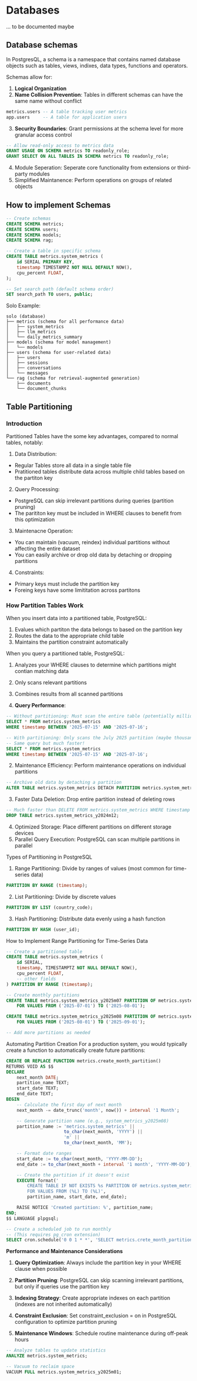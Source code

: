 # Databases
... to be documented maybe

## Database schemas
In PostgresQL, a schema is a namespace that contains named database objects such as tables, views, indixes, data types, functions and operators.

Schemas allow for:
1. **Logical Organization**
2. **Name Collision Prevention**: Tables in different schemas can have the same name without conflict

``` SQL
metrics.users -- A table tracking user metrics
app.users     -- A table for application users
```
3. **Security Boundaries**: Grant permissions at the schema level for more granular access control
```SQL
-- Allow read-only access to metrics data
GRANT USAGE ON SCHEMA metrics TO readonly_role;
GRANT SELECT ON ALL TABLES IN SCHEMA metrics TO readonly_role;
```
4. Module Seperation: Seperate core functionality from extensions or third-party modules
5. Simplified Maintanence: Perform operations on groups of related objects

## How to implement Schemas
```SQL
-- Create schemas
CREATE SCHEMA metrics;
CREATE SCHEMA users;
CREATE SCHEMA models;
CREATE SCHEMA rag;

-- Create a table in specific schema
CREATE TABLE metrics.system_metrics (
    id SERIAL PRIMARY KEY,
    timestamp TIMESTAMPZ NOT NULL DEFAULT NOW(),
    cpu_percent FLOAT,
);

-- Set search path (default schema order)
SET search_path TO users, public;
```

Solo Example:
```Text
solo (database)
├── metrics (schema for all performance data)
│   ├── system_metrics
│   ├── llm_metrics
│   └── daily_metrics_summary
├── models (schema for model management)
│   └── models
├── users (schema for user-related data)
│   ├── users
│   ├── sessions
│   ├── conversations
│   └── messages
└── rag (schema for retrieval-augmented generation)
    ├── documents
    └── document_chunks
```

## Table Partitioning
### Introduction

Partitioned Tables have the some key advantages, compared to normal tables, notably:
1. Data Distribution:
- Regular Tables store all data in a single table file
- Pratitioned tables distribute data across multiple child tables based on the partiton key
2. Query Processing:
- PostgreSQL can skip irrelevant partitions during queries (partition pruning)
- The parititon key must be included in WHERE clauses to benefit from this optimization
3. Maintenacne Operation:
- You can maintain (vacuum, reindex) individual partitions without affecting the entire dataset
- You can easily archive or drop old data by detaching or dropping partitions
4. Constraints:
- Primary keys must include the partition key
- Foreing keys have some limititation across partitons

### How Partition Tables Work
When you insert data into a partitioned table, PostgreSQL:
1. Evalues which partiton the data belongs to based on the partition key
2. Routes the data to the appropriate child table
3. Maintains the partition constraint automatically

When you query a partitioned table, PostgreSQL:
1. Analyzes your WHERE clauses to determine which partitions might contian matching data
2. Only scans relevant partitions
3. Combines results from all scanned partitions


1. **Query Performance**:
```SQL
-- Without partitioning: Must scan the entire table (potentially millions of rows)
SELECT * FROM metrics.system_metrics
WHERE timestamp BETWEEN '2025-07-15' AND '2025-07-16';

-- With partitioning: Only scans the July 2025 partition (maybe thousands of rows)
-- Same query but much faster!
SELECT * FROM metrics.system_metrics
WHERE timestamp BETWEEN '2025-07-15' AND '2025-07-16';
```
2. Maintenance Efficiency: Perform maintenance operations on individual partitions
```SQL
-- Archive old data by detaching a partition
ALTER TABLE metrics.system_metrics DETACH PARTITION metrics.system_metrics_y2025m01;
```
3. Faster Data Deletion: Drop entire partition instead of deleting rows
``` SQL
-- Much faster than DELETE FROM metrics.system_metrics WHERE timestamp < '2025-01-01'
DROP TABLE metrics.system_metrics_y2024m12;
```
4. Optimized Storage: Place different partitions on different storage devices
5. Parallel Query Execution: PostgreSQL can scan multiple partitions in parallel

Types of Partitioning in PostgreSQL
1. Range Partitioning: Divide by ranges of values (most common for time-series data)
``` SQL
PARTITION BY RANGE (timestamp);
```
2. List Partitioning: Divide by discrete values
```SQL
PARTITION BY LIST (country_code);
```
3. Hash Partitioning: Distribute data evenly using a hash function
```SQL
PARTITION BY HASH (user_id);
```

How to Implement Range Partitioning for Time-Series Data
``` SQL
-- Create a partitioned table
CREATE TABLE metrics.system_metrics (
    id SERIAL,
    timestamp, TIMESTAMPTZ NOT NULL DEFAULT NOW(),
    cpu_percent FLOAT,
    -- other fields
) PARTITION BY RANGE (timestamp);

-- Create monthly partitions
CREATE TABLE metrics.system_metrics_y2025m07 PARTITION OF metrics.system_metrics
    FOR VALUES FROM ('2025-07-01') TO ('2025-08-01');

CREATE TABLE metrics.system_metrics_y2025m08 PARTITION OF metrics.system_metrics
    FOR VALUES FROM ('2025-08-01') TO ('2025-09-01');

-- Add more partitions as needed
```

Automating Partition Creation
For a production system, you would typically create a function to automatically create future partitions:
``` SQL
CREATE OR REPLACE FUNCTION metrics.create_month_partition()
RETURNS VOID AS $$
DECLARE
    next_month DATE;
    partition_name TEXT;
    start_date TEXT;
    end_date TEXT;
BEGIN
    -- Calculate the first day of next month
    next_month -= date_trunc('month', now()) + interval '1 Month';

    -- Generate partition name (e.g., system_metrics_y2025m08)
    partition_name := 'metrics.system_metrics' ||
                      to_char(next_month, 'YYYY') ||
                      'm' ||
                      to_char(next_month, 'MM');

    -- Format date ranges
    start_date := to_char(next_month, 'YYYY-MM-DD');
    end_date := to_char(next_month + interval '1 month', 'YYYY-MM-DD');

    -- Create the partition if it doesn't exist
    EXECUTE format('
        CREATE TABLE IF NOT EXISTS %s PARTITION OF metrics.system_metrics
        FOR VALUES FROM (%L) TO (%L)',
        partition_name, start_date, end_date);

    RAISE NOTICE 'Created partition: %', partition_name;
END;
$$ LANGUAGE plpgsql;

-- Create a scheduled job to run monthly
-- (This requires pg_cron extension)
SELECT cron.schedule('0 0 1 * *', 'SELECT metrics.crete_month_partition()');
```

**Performance and Maintenance Considerations**
1. **Query Optimization**: Always include the partition key in your WHERE clause when possible

2. **Partition Pruning**: PostgreSQL can skip scanning irrelevant partitions, but only if queries use the partition key

3. **Indexing Strategy**: Create appropriate indexes on each partition (indexes are not inherited automatically)

4. **Constraint Exclusion**: Set constraint_exclusion = on in PostgreSQL configuration to optimize partition pruning

5. **Maintenance Windows**: Schedule routine maintenance during off-peak hours

```SQL
-- Analyze tables to update statistics
ANALYZE metrics.system_metrics;

-- Vacuum to reclaim space
VACUUM FULL metrics.system_metrics_y2025m01;
```
